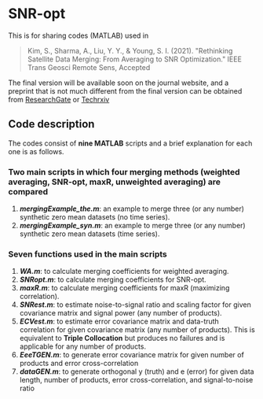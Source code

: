 # SNR-opt

This is for sharing codes (MATLAB) used in 
> Kim, S., Sharma, A., Liu, Y. Y., & Young, S. I. (2021). "Rethinking Satellite Data Merging: From Averaging to SNR Optimization." IEEE
Trans Geosci Remote Sens, Accepted

The final version will be available soon on the journal website, and a preprint that is not much different from the final version can be obtained from [ResearchGate](https://www.researchgate.net/publication/349961492_Rethinking_Satellite_Data_Merging_From_Averaging_to_SNR_Optimization_techrxiv14214035) or [Techrxiv](https://www.techrxiv.org/articles/preprint/Rethinking_Satellite_Data_Merging_From_Averaging_to_SNR_Optimization/14214035)

## Code description
The codes consist of **nine MATLAB** scripts and a brief explanation for each one is as follows.
### Two main scripts in which four merging methods (weighted averaging, SNR-opt, maxR, unweighted averaging) are compared
1. ***mergingExample_the.m***: an example to merge three (or any number) synthetic zero mean datasets (no time series).
2. ***mergingExample_syn.m***: an example to merge three (or any number) synthetic zero mean datasets (time series).

### Seven functions used in the main scripts
1. ***WA.m***: to calculate merging coefficients for weighted averaging.
2. ***SNRopt.m***: to calculate merging coefficients for SNR-opt.
3. ***maxR.m***: to calculate merging coefficients for maxR (maximizing correlation).
4. ***SNRest.m***: to estimate noise-to-signal ratio and scaling factor for given covariance matrix and signal power (any number of products).
5. ***ECVest.m***: to estimate error covariance matrix and data-truth correlation for given covariance matrix (any number of products). This is equivalent to **Triple Collocation** but produces no failures and is applicable for any number of products.
6. ***EeeTGEN.m***: to generate error covariance matrix for given number of products and error cross-correlation
7. ***dataGEN.m***: to generate orthogonal y (truth) and e (error) for given data length, number of products, error cross-correlation, and signal-to-noise ratio
